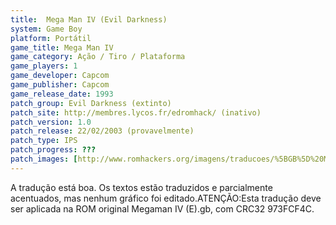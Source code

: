 ```yaml
---
title:  Mega Man IV (Evil Darkness)
system: Game Boy
platform: Portátil
game_title: Mega Man IV
game_category: Ação / Tiro / Plataforma
game_players: 1
game_developer: Capcom
game_publisher: Capcom
game_release_date: 1993
patch_group: Evil Darkness (extinto)
patch_site: http://membres.lycos.fr/edromhack/ (inativo)
patch_version: 1.0
patch_release: 22/02/2003 (provavelmente)
patch_type: IPS
patch_progress: ???
patch_images: [http://www.romhackers.org/imagens/traducoes/%5BGB%5D%20Megaman%20IV%20-%20Evil%20Darkness%20-%201.png,http://www.romhackers.org/imagens/traducoes/%5BGB%5D%20Megaman%20IV%20-%20Evil%20Darkness%20-%202.png,http://www.romhackers.org/imagens/traducoes/%5BGB%5D%20Megaman%20IV%20-%20Evil%20Darkness%20-%203.png]
---
```

A tradução está boa. Os textos estão traduzidos e parcialmente acentuados, mas nenhum gráfico foi editado.ATENÇÃO:Esta tradução deve ser aplicada na ROM original Megaman IV (E).gb, com CRC32 973FCF4C.